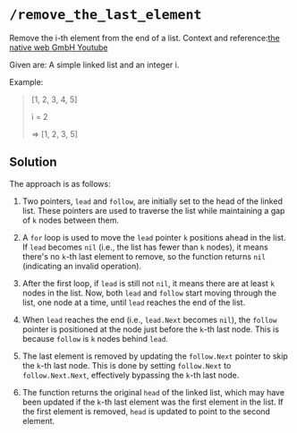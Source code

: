 # `/remove_the_last_element`

Remove the i-th element from the end of a list. Context and reference:[the native web GmbH Youtube](https://www.youtube.com/watch?v=kPR3IWC0Wvc)

Given are: A simple linked list and an integer i.

Example:

> [1, 2, 3, 4, 5]
>
> i = 2
>
> => [1, 2, 3, 5]

## Solution

The approach is as follows:

1. Two pointers, `lead` and `follow`, are initially set to the head of the linked list. These pointers are used to traverse the list while maintaining a gap of `k` nodes between them.

2. A `for` loop is used to move the `lead` pointer `k` positions ahead in the list. If `lead` becomes `nil` (i.e., the list has fewer than `k` nodes), it means there's no `k`-th last element to remove, so the function returns `nil` (indicating an invalid operation).

3. After the first loop, if `lead` is still not `nil`, it means there are at least `k` nodes in the list. Now, both `lead` and `follow` start moving through the list, one node at a time, until `lead` reaches the end of the list.

4. When `lead` reaches the end (i.e., `lead.Next` becomes `nil`), the `follow` pointer is positioned at the node just before the `k`-th last node. This is because `follow` is `k` nodes behind `lead`.

5. The last element is removed by updating the `follow.Next` pointer to skip the `k`-th last node. This is done by setting `follow.Next` to `follow.Next.Next`, effectively bypassing the `k`-th last node.

6. The function returns the original `head` of the linked list, which may have been updated if the `k`-th last element was the first element in the list. If the first element is removed, `head` is updated to point to the second element.
